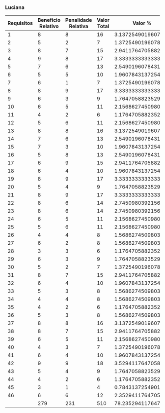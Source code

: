 ### Luciana

|  Requisitos | Beneficio Relativo | Penalidade Relativa | Valor Total | Valor % | Custo Relativo | Custo % | Risco Relativo | Risco % | Prioridade |
|  ------ | ------ | ------ | ------ | ------ | ------ | ------ | ------ | ------ | ------ |
|  1 | 8 | 8 | 16 | 3.1372549019607843 | 4 | 1.834862385321101 | 2 | 0.9478672985781991 | 1.1274019607843138 |
|  2 | 5 | 2 | 7 | 1.3725490196078431 | 4 | 1.834862385321101 | 2 | 0.9478672985781991 | 0.49323835784313724 |
|  3 | 8 | 7 | 15 | 2.941176470588235 | 4 | 1.834862385321101 | 3 | 1.4218009478672986 | 0.9031257362758186 |
|  4 | 9 | 8 | 17 | 3.3333333333333335 | 6 | 2.7522935779816518 | 7 | 3.3175355450236967 | 0.5491642788920725 |
|  5 | 7 | 6 | 13 | 2.549019607843137 | 6 | 2.7522935779816518 | 4 | 1.8957345971563981 | 0.5484088116069626 |
|  6 | 5 | 5 | 10 | 1.9607843137254901 | 2 | 0.9174311926605505 | 3 | 1.4218009478672986 | 0.8382170712151031 |
|  7 | 6 | 1 | 7 | 1.3725490196078431 | 2 | 0.9174311926605505 | 3 | 1.4218009478672986 | 0.5867519498505722 |
|  8 | 8 | 9 | 17 | 3.3333333333333335 | 5 | 2.293577981651376 | 3 | 1.4218009478672986 | 0.8971718353813146 |
|  9 | 6 | 3 | 9 | 1.7647058823529411 | 8 | 3.669724770642202 | 7 | 3.3175355450236967 | 0.252560489036934 |
|  10 | 6 | 5 | 11 | 2.156862745098039 | 5 | 2.293577981651376 | 4 | 1.8957345971563981 | 0.5148488456098578 |
|  11 | 4 | 2 | 6 | 1.1764705882352942 | 6 | 2.7522935779816518 | 4 | 1.8957345971563981 | 0.25311175920321355 |
|  12 | 5 | 6 | 11 | 2.156862745098039 | 5 | 2.293577981651376 | 4 | 1.8957345971563981 | 0.5148488456098578 |
|  13 | 8 | 8 | 16 | 3.1372549019607843 | 7 | 3.211009174311927 | 6 | 2.843601895734597 | 0.518159608547189 |
|  14 | 7 | 6 | 13 | 2.549019607843137 | 5 | 2.293577981651376 | 6 | 2.843601895734597 | 0.49619045248230476 |
|  15 | 7 | 3 | 10 | 1.9607843137254901 | 1 | 0.45871559633027525 | 1 | 0.47393364928909953 | 2.1023812788518668 |
|  16 | 5 | 8 | 13 | 2.549019607843137 | 7 | 3.211009174311927 | 5 | 2.3696682464454977 | 0.4567580986426514 |
|  17 | 6 | 9 | 15 | 2.941176470588235 | 7 | 3.211009174311927 | 6 | 2.843601895734597 | 0.4857746330129897 |
|  18 | 6 | 4 | 10 | 1.9607843137254901 | 1 | 0.45871559633027525 | 1 | 0.47393364928909953 | 2.1023812788518668 |
|  19 | 8 | 9 | 17 | 3.3333333333333335 | 8 | 3.669724770642202 | 9 | 4.265402843601896 | 0.4200730593607306 |
|  20 | 5 | 4 | 9 | 1.7647058823529411 | 3 | 1.3761467889908259 | 2 | 0.9478672985781991 | 0.7593352776096406 |
|  21 | 8 | 9 | 17 | 3.3333333333333335 | 9 | 4.128440366972478 | 9 | 4.265402843601896 | 0.39711646378313037 |
|  22 | 8 | 6 | 14 | 2.7450980392156863 | 5 | 2.293577981651376 | 6 | 2.843601895734597 | 0.5343589488270974 |
|  23 | 8 | 6 | 14 | 2.7450980392156863 | 7 | 3.211009174311927 | 4 | 1.8957345971563981 | 0.5375437190627634 |
|  24 | 6 | 5 | 11 | 2.156862745098039 | 5 | 2.293577981651376 | 4 | 1.8957345971563981 | 0.5148488456098578 |
|  25 | 5 | 6 | 11 | 2.156862745098039 | 6 | 2.7522935779816518 | 7 | 3.3175355450236967 | 0.35534159222428224 |
|  26 | 4 | 4 | 8 | 1.5686274509803921 | 4 | 1.834862385321101 | 4 | 1.8957345971563981 | 0.4204762557703734 |
|  27 | 6 | 2 | 8 | 1.5686274509803921 | 3 | 1.3761467889908259 | 3 | 1.4218009478672986 | 0.5606350076938311 |
|  28 | 3 | 3 | 6 | 1.1764705882352942 | 3 | 1.3761467889908259 | 2 | 0.9478672985781991 | 0.5062235184064271 |
|  29 | 6 | 3 | 9 | 1.7647058823529411 | 6 | 2.7522935779816518 | 7 | 3.3175355450236967 | 0.29073403000168546 |
|  30 | 5 | 2 | 7 | 1.3725490196078431 | 7 | 3.211009174311927 | 6 | 2.843601895734597 | 0.2266948287393952 |
|  31 | 8 | 7 | 15 | 2.941176470588235 | 8 | 3.669724770642202 | 7 | 3.3175355450236967 | 0.42093414839488996 |
|  32 | 6 | 4 | 10 | 1.9607843137254901 | 5 | 2.293577981651376 | 7 | 3.3175355450236967 | 0.3494465589412828 |
|  33 | 5 | 3 | 8 | 1.5686274509803921 | 7 | 3.211009174311927 | 7 | 3.3175355450236967 | 0.24027214615449907 |
|  34 | 4 | 4 | 8 | 1.5686274509803921 | 7 | 3.211009174311927 | 7 | 3.3175355450236967 | 0.24027214615449907 |
|  35 | 4 | 2 | 6 | 1.1764705882352942 | 1 | 0.45871559633027525 | 1 | 0.47393364928909953 | 1.2614287673111202 |
|  36 | 5 | 3 | 8 | 1.5686274509803921 | 4 | 1.834862385321101 | 4 | 1.8957345971563981 | 0.4204762557703734 |
|  37 | 8 | 8 | 16 | 3.1372549019607843 | 5 | 2.293577981651376 | 6 | 2.843601895734597 | 0.6106959415166828 |
|  38 | 8 | 7 | 15 | 2.941176470588235 | 4 | 1.834862385321101 | 3 | 1.4218009478672986 | 0.9031257362758186 |
|  39 | 6 | 5 | 11 | 2.156862745098039 | 3 | 1.3761467889908259 | 5 | 2.3696682464454977 | 0.5758059927395217 |
|  40 | 4 | 3 | 7 | 1.3725490196078431 | 2 | 0.9174311926605505 | 5 | 2.3696682464454977 | 0.4175562817719681 |
|  41 | 6 | 4 | 10 | 1.9607843137254901 | 6 | 2.7522935779816518 | 7 | 3.3175355450236967 | 0.32303781111298385 |
|  42 | 9 | 9 | 18 | 3.5294117647058822 | 3 | 1.3761467889908259 | 3 | 1.4218009478672986 | 1.2614287673111202 |
|  43 | 5 | 4 | 9 | 1.7647058823529411 | 2 | 0.9174311926605505 | 2 | 0.9478672985781991 | 0.9460715754833401 |
|  44 | 4 | 2 | 6 | 1.1764705882352942 | 2 | 0.9174311926605505 | 3 | 1.4218009478672986 | 0.502930242729062 |
|  45 | 3 | 1 | 4 | 0.7843137254901961 | 3 | 1.3761467889908259 | 4 | 1.8957345971563981 | 0.23971337372158164 |
|  46 | 6 | 6 | 12 | 2.3529411764705883 | 5 | 2.293577981651376 | 6 | 2.843601895734597 | 0.4580219561375121 |
|   | 279 | 231 | 510 | 78.23529411764707 | 218 | 81.19266055045868 | 211 | 83.88625592417063 | 22.139054049427266 |